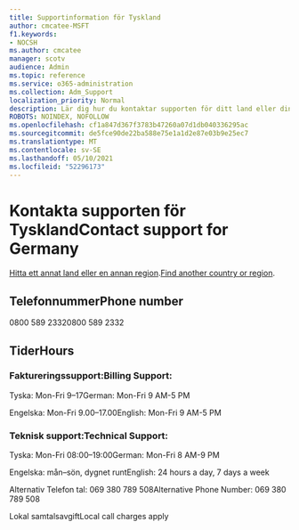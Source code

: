 ```yaml
---
title: Supportinformation för Tyskland
author: cmcatee-MSFT
f1.keywords:
- NOCSH
ms.author: cmcatee
manager: scotv
audience: Admin
ms.topic: reference
ms.service: o365-administration
ms.collection: Adm_Support
localization_priority: Normal
description: Lär dig hur du kontaktar supporten för ditt land eller din region.
ROBOTS: NOINDEX, NOFOLLOW
ms.openlocfilehash: cf1a847d367f3783b47260a07d1db040336295ac
ms.sourcegitcommit: de5fce90de22ba588e75e1a1d2e87e03b9e25ec7
ms.translationtype: MT
ms.contentlocale: sv-SE
ms.lasthandoff: 05/10/2021
ms.locfileid: "52296173"
---
```

# <a name="contact-support-for-germany"></a><span data-ttu-id="eeee0-103">Kontakta supporten för Tyskland</span><span class="sxs-lookup"><span data-stu-id="eeee0-103">Contact support for Germany</span></span>

<span data-ttu-id="eeee0-104">[Hitta ett annat land eller en annan region](../../business-video/get-help-support.md).</span><span class="sxs-lookup"><span data-stu-id="eeee0-104">[Find another country or region](../../business-video/get-help-support.md).</span></span>

## <a name="phone-number"></a><span data-ttu-id="eeee0-105">Telefonnummer</span><span class="sxs-lookup"><span data-stu-id="eeee0-105">Phone number</span></span>
<span data-ttu-id="eeee0-106">0800 589 2332</span><span class="sxs-lookup"><span data-stu-id="eeee0-106">0800 589 2332</span></span>

## <a name="hours"></a><span data-ttu-id="eeee0-107">Tider</span><span class="sxs-lookup"><span data-stu-id="eeee0-107">Hours</span></span>
### <a name="billing-support"></a><span data-ttu-id="eeee0-108">Faktureringssupport:</span><span class="sxs-lookup"><span data-stu-id="eeee0-108">Billing Support:</span></span>

<span data-ttu-id="eeee0-109">Tyska: Mon-Fri 9–17</span><span class="sxs-lookup"><span data-stu-id="eeee0-109">German: Mon-Fri 9 AM-5 PM</span></span>

<span data-ttu-id="eeee0-110">Engelska: Mon-Fri 9.00–17.00</span><span class="sxs-lookup"><span data-stu-id="eeee0-110">English: Mon-Fri 9 AM-5 PM</span></span>

### <a name="technical-support"></a><span data-ttu-id="eeee0-111">Teknisk support:</span><span class="sxs-lookup"><span data-stu-id="eeee0-111">Technical Support:</span></span>

<span data-ttu-id="eeee0-112">Tyska: Mon-Fri 08:00–19:00</span><span class="sxs-lookup"><span data-stu-id="eeee0-112">German: Mon-Fri 8 AM-9 PM</span></span>

<span data-ttu-id="eeee0-113">Engelska: mån–sön, dygnet runt</span><span class="sxs-lookup"><span data-stu-id="eeee0-113">English: 24 hours a day, 7 days a week</span></span>

<span data-ttu-id="eeee0-114">Alternativ Telefon tal: 069 380 789 508</span><span class="sxs-lookup"><span data-stu-id="eeee0-114">Alternative Phone Number: 069 380 789 508</span></span>

<span data-ttu-id="eeee0-115">Lokal samtalsavgift</span><span class="sxs-lookup"><span data-stu-id="eeee0-115">Local call charges apply</span></span>

